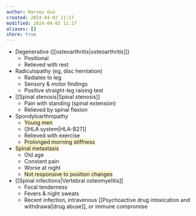 ```yaml
---
author: Harvey Guo
created: 2024-04-02 11:17
modified: 2024-04-02 11:17
aliases: []
share: true
---
```

- Degenerative ([[osteoarthritis|osteoarthritis]])
	- Positional
	- Relieved with rest
- Radiculopathy (eg, disc herniation)
	- Radiates to leg
	- Sensory & motor findings
	- Positive straight-leg raising test
- [[Spinal stenosis|Spinal stenosis]]
	- Pain with standing (spinal extension)
	- Relieved by spinal flexion
- Spondyloarthropathy
	- <span style="background:rgba(240, 200, 0, 0.2)">Young men</span>
	- [[HLA system|HLA-B27]]
	- Relieved with exercise
	- <span style="background:rgba(240, 200, 0, 0.2)">Prolonged morning stiffness</span>
- <span style="background:rgba(240, 200, 0, 0.2)">Spinal metastasis</span>
	- Old age
	- Constant pain
	- Worse at night
	- <span style="background:rgba(240, 200, 0, 0.2)">Not responsive to position changes</span>
- [[Spinal infections|Vertebral osteomyelitis]]
	- Focal tenderness
	- Fevers & night sweats
	- Recent infection, intravenous [[Psychoactive drug intoxication and withdrawal|drug abuse]], or immune compromise

